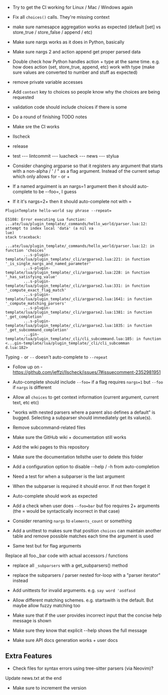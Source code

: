 - Try to get the CI working for Linux / Mac / Windows again

- Fix all `choices()` calls. They're missing context

- make sure namesapce aggregation works as expected (default [set] vs store_true / store_false / append / etc)

- Make sure nargs works as it does in Python, basically
- Make sure nargs 2 and action append get proper parsed data
- Double check how Python handles action + type at the same time. e.g. how does action (set, store_true, append, etc) work with type (make sure values are converted to number and stuff as expected)

- remove private variable accesses

- Add `context` key to choices so people know why the choices are being requested

- validation code should include choices if there is some
- Do a round of finishing TODO notes

- Make sre the CI works
 - llscheck
 - release
 - test
 --- lintcommit
 --- luacheck
 --- news
 --- stylua

- Consider changing argparse so that it registers any argument that starts with
a non-alpha / ' / " as a flag argument. Instead of the current setup which only
allows for - or +

- If a named arguiment is an nargs=1 argument then it should auto-complete to be --foo=, I guess
 - If it it's nargs=2+ then it should auto-complete not with =

`PluginTemplate hello-world say phrase --repeat=`
```
E5108: Error executing Lua function: ...ate/lua/plugin_template/_commands/hello_world/parser.lua:12: attempt to index local 'data' (a nil va
lue)
stack traceback:
        ...ate/lua/plugin_template/_commands/hello_world/parser.lua:12: in function 'choices'
        ...s-plugin-template/lua/plugin_template/_cli/argparse2.lua:221: in function '_is_single_nargs_and_named_parameter'
        ...s-plugin-template/lua/plugin_template/_cli/argparse2.lua:228: in function '_has_satisfying_value'
        ...s-plugin-template/lua/plugin_template/_cli/argparse2.lua:331: in function '_compute_exact_flag_match'
        ...s-plugin-template/lua/plugin_template/_cli/argparse2.lua:1641: in function '_compute_matching_parsers'
        ...s-plugin-template/lua/plugin_template/_cli/argparse2.lua:1381: in function '_get_completion'
        ...s-plugin-template/lua/plugin_template/_cli/argparse2.lua:1835: in function '_get_subcommand_completion'
        ...gin-template/lua/plugin_template/_cli/cli_subcommand.lua:185: in function <...gin-template/lua/plugin_template/_cli/cli_subcomman
d.lua:182>
```

Typing `-` or `--` doesn't auto-complete to `--repeat`

- Follow up on - https://github.com/jeffzi/llscheck/issues/7#issuecomment-2352981951

- Auto-complete should include `--foo=` if a flag requires `nargs=1` but `--foo` if `nargs` is different

- Allow all `choices` to get context information (current argument, current text, etc etc)

- "works with nested parsers where a parent also defines a default" is bugged. Selecting a subparser should immediately get its value(s).

- Remove subcommand-related files
 - Make sure the GitHub wiki + documentation still works

- Add the wiki pages to this repository
 - Make sure the documentation tellsthe user to delete this folder

- Add a configuration option to disable --help / -h from auto-completion

- Need a test for when a subparser is the last argument
 - When the subparser is required it should error. If not then forget it
 - Auto-complete should work as expected
- Add a check when user does `--foo=bar` but foo requires 2+ arguments (the
= would be syntactically incorrect in that case)
- Consider renaming `nargs` to `elements_count` or something

- Add a unittest to makes sure that position `choices` can maintain another table and remove possible matches each time the argument is used
 - Same test but for flag arguments

Replace all foo._bar code with actual accessors / functions

- replace all `_subparsers` with a get_subparsers() method
- replace the subparsers / parser nested for-loop with a "parser iterator" instead
- Add unittests for invalid arguments. e.g. `say word 'asdfasd`



- Allow different matching schemes. e.g. startswith is the default. But maybe
allow fuzzy matching too

- Make sure that if the user provides incorrect input that the concise help message is shown
 - Make sure they know that explicit --help shows the full message


- Make sure API docs generation works + user docs

## Extra Features
- Check files for syntax errors using tree-sitter parsers (via Neovim)?


Update news.txt at the end
 - Make sure to increment the version
